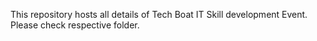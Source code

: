 This repository hosts all details of Tech Boat IT Skill development Event.
Please check respective folder.
